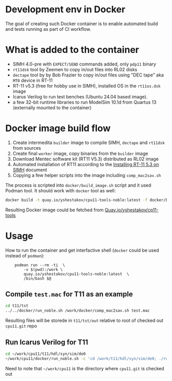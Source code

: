 # Development env in Docker
The goal of creating such Docker container is to enable automated build and
tests running as part of CI workflow.

# What is added to the container

* SIMH 4.0-pre with `EXPECT/SEND` commands added, only `pdp11` binary
* `rt11dsk` tool by Zeemen to copy in/out files into RL02 disks
* `dectape` tool by by Bob Frazier to copy in/out files using "DEC tape" aka `MT0` device in RT-11
* RT-11 v5.3 (free for hobby use in SIMH), installed OS in the `rt11os.dsk` image
* Icarus Verilog to run test benches (Ubuntu 24.04 based image).
* a few 32-bit runtime libraries to run ModelSim 10.1d from Quartus 13 (externally mounted to the container)

# Docker image build flow

1. Create intermedita `builder` image to compile SIMH, `dectape` and `rt11dsk` from sources
2. Create final `worker` image, copy binaries from the `builder` image
3. Download Mentec software kit (RT11 V5.3) distributed as RL02 image
4. Automated installation of RT11 according to the
   [Installing RT-11 5.3 on SIMH](https://gunkies.org/wiki/Installing_RT-11_5.3_on_SIMH) document
5. Copying a few helper scripts into the image including `comp_mac2sav.sh`

The process is scripted into `docker/build_image.sh` script and it used Podman tool.
It should work with `docker` tool as well:

```sh
docker build -t quay.io/yshestakov/cpu11-tools-noble:latest -f docker/Dockerfile.ubuntu-noble ./ 
```

Resulting Docker image could be fetched from 
[Quay.io/yshestakov/cp11-tools](https://quay.io/repository/yshestakov/cpu11-tools?tab=tags&tag=latest)

# Usage

How to run the container and get interfactive shell (`docker` could be used instead of `podman`):

```
    podman run --rm -ti  \
        -v $(pwd):/work \
        quay.io/yshestakov/cpu11-tools-noble:latest  \
        /bin/bash $@
```


## Compile `test.mac` for T11 as an example


```sh
cd t11/tst
../../docker/run_noble.sh /work/docker/comp_mac2sav.sh test.mac
```

Resulting files will be storede in `t11/tst/out` relative to root of checked out `cpu11.git` repo

## Run Icarus Verilog for T11

```sh
cd ~/work/cpu11/t11/hdl/syn/sim/de0
~/work/cpu11/docker/run_noble.sh -c 'cd /work/t11/hdl/syn/sim/de0; ./run_iverilog.sh'
```

Need to note that `~/work/cpu11` is the directory where `cpu11.git` is checked out



